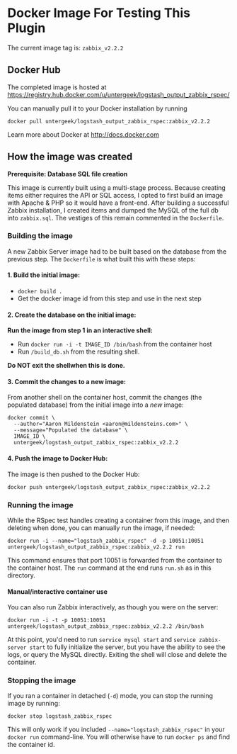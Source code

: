 # Docker Image For Testing This Plugin

The current image tag is: `zabbix_v2.2.2`

## Docker Hub

The completed image is hosted at https://registry.hub.docker.com/u/untergeek/logstash_output_zabbix_rspec/

You can manually pull it to your Docker installation by running

    docker pull untergeek/logstash_output_zabbix_rspec:zabbix_v2.2.2

Learn more about Docker at http://docs.docker.com

## How the image was created

**Prerequisite: Database SQL file creation**

This image is currently built using a multi-stage process. Because creating
items either requires the API or SQL access, I opted to first build an image
with Apache & PHP so it would have a front-end.  After building a successful
Zabbix installation, I created items and dumped the MySQL of the full db into
`zabbix.sql`.  The vestiges of this remain commented in the `Dockerfile`.

### Building the image

A new Zabbix Server image had to be built based on the database from the previous
step.  The `Dockerfile` is what built this with these steps:

#### 1. Build the initial image:
* `docker build .`
* Get the docker image id from this step and use in the next step

#### 2. Create the database on the initial image:
**Run the image from step 1 in an interactive shell:**

* Run `docker run -i -t IMAGE_ID /bin/bash` from the container host
* Run `/build_db.sh` from the resulting shell.

**Do NOT exit the shellwhen this is done.**

#### 3. Commit the changes to a new image:
From another shell on the container host, commit the changes (the populated
database) from the initial image into a _new_ image:

```
docker commit \
  --author="Aaron Mildenstein <aaron@mildensteins.com>" \
  --message="Populated the database" \
  IMAGE_ID \
  untergeek/logstash_output_zabbix_rspec:zabbix_v2.2.2
```

#### 4. Push the image to Docker Hub:

The image is then pushed to the Docker Hub:

    docker push untergeek/logstash_output_zabbix_rspec:zabbix_v2.2.2

### Running the image

While the RSpec test handles creating a container from this image, and then
deleting when done, you can manually run the image, if needed:

    docker run -i --name="logstash_zabbix_rspec" -d -p 10051:10051 untergeek/logstash_output_zabbix_rspec:zabbix_v2.2.2 run

This command ensures that port 10051 is forwarded from the container to the
container host.  The `run` command at the end runs `run.sh` as in this directory.

#### Manual/interactive container use

You can also run Zabbix interactively, as though you were on the server:

    docker run -i -t -p 10051:10051 untergeek/logstash_output_zabbix_rspec:zabbix_v2.2.2 /bin/bash

At this point, you'd need to run `service mysql start` and `service zabbix-server start`
to fully initialize the server, but you have the ability to see the logs, or
query the MySQL directly.  Exiting the shell will close and delete the container.

### Stopping the image

If you ran a container in detached (`-d`) mode, you can stop the running image
by running:

    docker stop logstash_zabbix_rspec

This will only work if you included `--name="logstash_zabbix_rspec"` in your
`docker run` command-line.  You will otherwise have to run `docker ps` and find
the container id.
